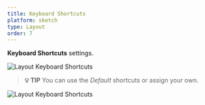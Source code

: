 ```yaml
---
title: Keyboard Shortcuts
platform: sketch
type: Layout
order: 7
---
```


**Keyboard Shortcuts** settings.

![Layout Keyboard Shortcuts](http://f.cl.ly/items/3V3k0E1r0T1v0N0A2d3s/Shortcuts.png)


> **💡 TIP** 
> You can use the *Default* shortcuts or assign your own.

![Layout Keyboard Shortcuts](http://f.cl.ly/items/273o1g293N3i24311n1A/11%20Shortcuts%20Panel.png)
